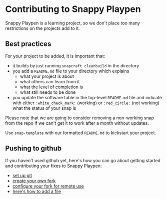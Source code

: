 # Contributing to Snappy Playpen

Snappy Playpen is a learning project, so we don't place too many restrictions
on the projects add to it.

## Best practices

For your project to be added, it is important that:

 - it builds by just running `snapcraft cleanbuild` in the directory
 - you add a `README.md` file to your directory which explains
   - what your project is about
   - what others can learn from it
   - what the level of completion is
   - what still needs to be done
 - you update the software table in the top-level `README.md` file and
   indicate with either `:white_check_mark:` (working) or `:red_circle:` (not
   working) what the status of your snap is

Please note that we are going to consider removing a non-working snap from the
repo if we can't get it to work after a month without updates.

Use `snap-template` with our formatted `README.md` to kickstart your project.


## Pushing to github

If you haven't used github yet, here's how you can go about getting started
and contributing your fixes to Snappy Playpen:

 - [set up git](https://help.github.com/articles/set-up-git/)
 - [create your own fork](https://help.github.com/articles/fork-a-repo/)
 - [configure your fork for remote use](https://help.github.com/articles/configuring-a-remote-for-a-fork/)
 - [here's how to add a file](https://help.github.com/articles/adding-a-file-to-a-repository-from-the-command-line/)
